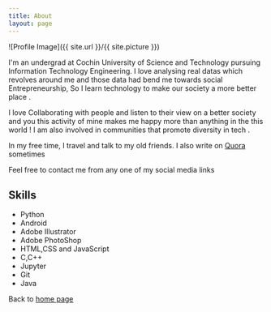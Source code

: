 ```yaml
---
title: About
layout: page
---
```

![Profile Image]({{ site.url }}/{{ site.picture }})

<p>I'm an undergrad at Cochin University of Science and Technology pursuing Information Technology Engineering. I love analysing real datas which revolves around me and those data had bend me towards social Entrepreneurship, So I learn technology to make our society a more better place . </p>
<p>I love Collaborating with people and listen to their view on a better society and you this activity of mine makes me happy more than anything in the this world ! I am also involved in communities that promote diversity in tech  .</p>
<p> In my free time, I travel and talk to my old friends. I also write on <a href="https://www.quora.com/profile/Vishal-Arya-41">Quora</a> sometimes</p>
<p> Feel free to contact me from any one of my social media links </p> 

<h2>Skills</h2>

<ul class="skill-list">
	<li>Python</li>
 	<li>Android</li>
        <li>Adobe Illustrator</li>
        <li>Adobe PhotoShop</li>
	<li>HTML,CSS and JavaScript</li>
	<li>C,C++</li>
	<li>Jupyter</li>
	<li>Git</li>
	<li>Java</li>
</ul>

<p> Back to <a href="myfj.github.io">home page</a>
